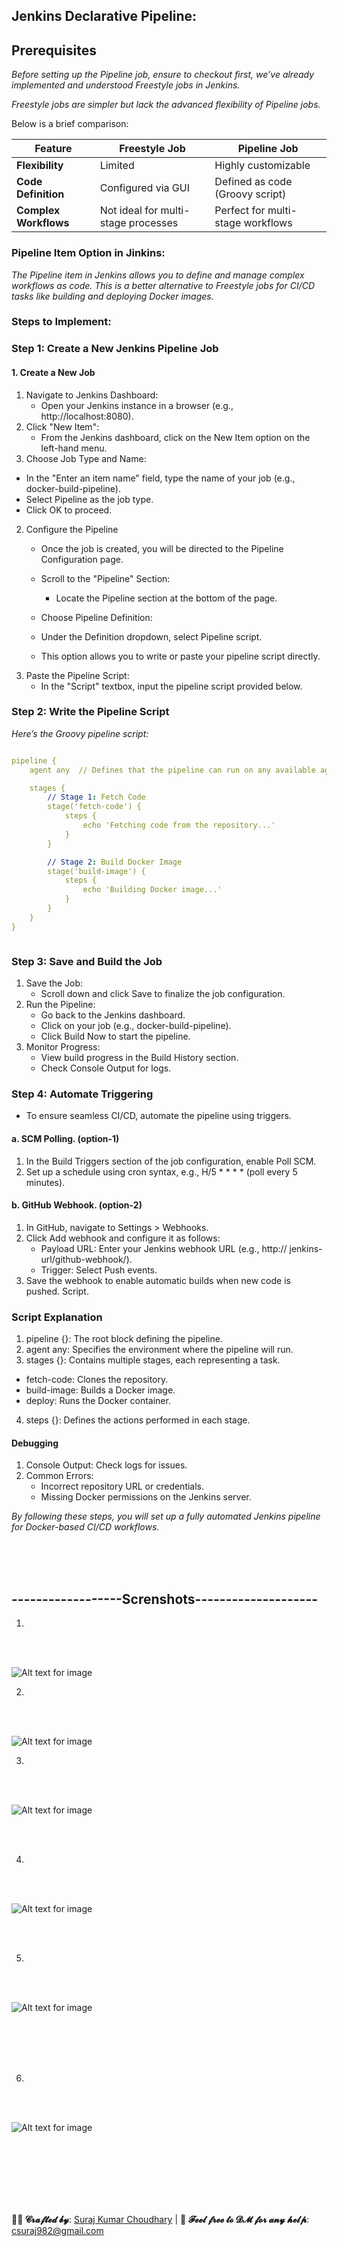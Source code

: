 ## Jenkins Declarative Pipeline:


## Prerequisites
*Before setting up the Pipeline job, ensure to checkout first, we’ve already implemented and understood Freestyle jobs in Jenkins.*

*Freestyle jobs are simpler but lack the advanced flexibility of Pipeline jobs.*

Below is a brief comparison:




| **Feature**          | **Freestyle Job**               | **Pipeline Job**                     |
|-----------------------|----------------------------------|---------------------------------------|
| **Flexibility**       | Limited                        | Highly customizable                  |
| **Code Definition**   | Configured via GUI             | Defined as code (Groovy script)      |
| **Complex Workflows** | Not ideal for multi-stage processes | Perfect for multi-stage workflows    |






### Pipeline Item Option in Jinkins:
*The Pipeline item in Jenkins allows you to define and manage complex workflows as code. This is a better alternative to Freestyle jobs for CI/CD tasks like building and deploying Docker images.*


### Steps to Implement:




### Step 1: Create a New Jenkins Pipeline Job

#### 1. Create a New Job
  1. Navigate to Jenkins Dashboard:
      - Open your Jenkins instance in a browser (e.g., http://localhost:8080).
  2. Click "New Item":
      - From the Jenkins dashboard, click on the New Item option on the left-hand menu.
  3. Choose Job Type and Name:
  - In the "Enter an item name" field, type the name of your job (e.g., docker-build-pipeline).
  - Select Pipeline as the job type.
  - Click OK to proceed.


2. Configure the Pipeline
    - Once the job is created, you will be directed to the Pipeline Configuration page.

    - Scroll to the "Pipeline" Section:
      - Locate the Pipeline section at the bottom of the page.
    -  Choose Pipeline Definition:
      - Under the Definition dropdown, select Pipeline script.
      - This option allows you to write or paste your pipeline script directly.
  3. Paste the Pipeline Script:
      - In the "Script" textbox, input the pipeline script provided below.

### Step 2: Write the Pipeline Script
   *Here’s the Groovy pipeline script:*

```yml

pipeline {
    agent any  // Defines that the pipeline can run on any available agent

    stages {
        // Stage 1: Fetch Code
        stage('fetch-code') {
            steps {
                echo 'Fetching code from the repository...'
            }
        }

        // Stage 2: Build Docker Image
        stage('build-image') {
            steps {
                echo 'Building Docker image...'
            }
        }
    }
}



```
   


### Step 3: Save and Build the Job
1. Save the Job:
   - Scroll down and click Save to finalize the job configuration.
2. Run the Pipeline:
   - Go back to the Jenkins dashboard.
   - Click on your job (e.g., docker-build-pipeline).
   - Click Build Now to start the pipeline.
3. Monitor Progress:
   - View build progress in the Build History section.
   - Check Console Output for logs.



### Step 4: Automate Triggering
  - To ensure seamless CI/CD, automate the pipeline using triggers.

#### a. SCM Polling. (option-1)
   1. In the Build Triggers section of the job configuration, enable Poll SCM.
   2. Set up a schedule using cron syntax, e.g., H/5 * * * * (poll every 5 minutes).
#### b. GitHub Webhook. (option-2)
   1. In GitHub, navigate to Settings > Webhooks.
   2. Click Add webhook and configure it as follows:
       - Payload URL: Enter your Jenkins webhook URL (e.g., http:// jenkins- 
         url/github-webhook/).
       - Trigger: Select Push events.
   3. Save the webhook to enable automatic builds when new code is pushed.
Script.




### Script Explanation
1. pipeline {}: The root block defining the pipeline.
2. agent any: Specifies the environment where the pipeline will run.
3. stages {}: Contains multiple stages, each representing a task.
  - fetch-code: Clones the repository.
  - build-image: Builds a Docker image.
  - deploy: Runs the Docker container.
4. steps {}: Defines the actions performed in each stage.


#### Debugging
1. Console Output: Check logs for issues.
2. Common Errors:
   - Incorrect repository URL or credentials.
   - Missing Docker permissions on the Jenkins server.


*By following these steps, you will set up a fully automated Jenkins pipeline for Docker-based CI/CD workflows.*


















<br>
<br>
<br>



## ------------------Screnshots--------------------
1.
<br>
<br>


![Alt text for image](screenshots/11.png)

2.
<br>
<br>


![Alt text for image](screenshots/22.png)


3.
<br>
<br>


![Alt text for image](screenshots/33.png)

<br>
<br>


4.
<br>
<br>


![Alt text for image](screenshots/44.png)

<br>
<br>

5.
<br>
<br>


![Alt text for image](screenshots/55.png)

<br>
<br>





<br>
<br>

6.
<br>
<br>



![Alt text for image](screenshots/66.png)




<br>
<br>







<br>
<br>
<br>
<br>



**👨‍💻 𝓒𝓻𝓪𝓯𝓽𝓮𝓭 𝓫𝔂**: [Suraj Kumar Choudhary](https://github.com/Surajkumar4-source) | 📩 **𝓕𝓮𝓮𝓵 𝓯𝓻𝓮𝓮 𝓽𝓸 𝓓𝓜 𝓯𝓸𝓻 𝓪𝓷𝔂 𝓱𝓮𝓵𝓹**: [csuraj982@gmail.com](mailto:csuraj982@gmail.com)





<br>

